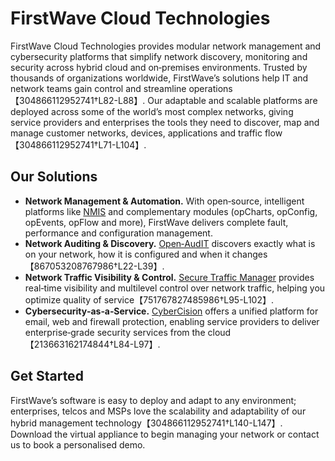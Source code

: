 # FirstWave Cloud Technologies

FirstWave Cloud Technologies provides modular network management and cybersecurity platforms that simplify network discovery, monitoring and security across hybrid cloud and on‑premises environments. Trusted by thousands of organizations worldwide, FirstWave’s solutions help IT and network teams gain control and streamline operations【304866112952741†L82-L88】. Our adaptable and scalable platforms are deployed across some of the world’s most complex networks, giving service providers and enterprises the tools they need to discover, map and manage customer networks, devices, applications and traffic flow【304866112952741†L71-L104】.

## Our Solutions
- **Network Management & Automation.** With open‑source, intelligent platforms like [NMIS](/products/nmis) and complementary modules (opCharts, opConfig, opEvents, opFlow and more), FirstWave delivers complete fault, performance and configuration management.
- **Network Auditing & Discovery.** [Open‑AudIT](/products/open-audit) discovers exactly what is on your network, how it is configured and when it changes【867053208767986†L22-L39】.
- **Network Traffic Visibility & Control.** [Secure Traffic Manager](/products/stm) provides real‑time visibility and multilevel control over network traffic, helping you optimize quality of service【751767827485986†L95-L102】.
- **Cybersecurity‑as‑a‑Service.** [CyberCision](/products/cybercision) offers a unified platform for email, web and firewall protection, enabling service providers to deliver enterprise‑grade security services from the cloud【213663162174844†L84-L97】.

## Get Started
FirstWave’s software is easy to deploy and adapt to any environment; enterprises, telcos and MSPs love the scalability and adaptability of our hybrid management technology【304866112952741†L140-L147】. Download the virtual appliance to begin managing your network or contact us to book a personalised demo.
